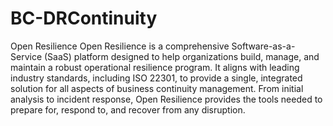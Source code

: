 # BC-DRContinuity
Open Resilience
Open Resilience is a comprehensive Software-as-a-Service (SaaS) platform designed to help organizations build, manage, and maintain a robust operational resilience program. It aligns with leading industry standards, including ISO 22301, to provide a single, integrated solution for all aspects of business continuity management. From initial analysis to incident response, Open Resilience provides the tools needed to prepare for, respond to, and recover from any disruption.
